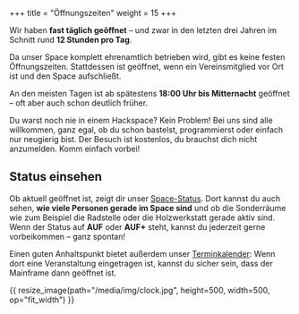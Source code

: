 +++
title = "Öffnungszeiten"
weight = 15
+++

Wir haben **fast täglich geöffnet** – und zwar in den letzten drei Jahren im Schnitt
rund **12 Stunden pro Tag**.

Da unser Space komplett ehrenamtlich betrieben wird, gibt es keine festen
Öffnungszeiten. Stattdessen ist geöffnet, wenn ein Vereinsmitglied vor Ort ist
und den Space aufschließt.

An den meisten Tagen ist ab spätestens **18:00 Uhr bis Mitternacht** geöffnet
– oft aber auch schon deutlich früher.

Du warst noch nie in einem Hackspace? Kein Problem! Bei uns sind alle
willkommen, ganz egal, ob du schon bastelst, programmierst oder einfach nur
neugierig bist. Der Besuch ist kostenlos, du brauchst dich nicht anzumelden.
Komm einfach vorbei!

## Status einsehen

Ob aktuell geöffnet ist, zeigt dir unser [Space-Status](https://status.mainframe.io).
Dort kannst du auch sehen, **wie viele Personen gerade im Space sind** und ob die
Sonderräume wie zum Beispiel die Radstelle oder die Holzwerkstatt gerade aktiv sind.
Wenn der Status auf **AUF** oder **AUF+** steht, kannst du jederzeit gerne
vorbeikommen – ganz spontan!

Einen guten Anhaltspunkt bietet außerdem unser [Terminkalender](@/calendar.md): Wenn dort eine
Veranstaltung eingetragen ist, kannst du sicher sein, dass der Mainframe dann
geöffnet ist.

{{ resize_image(path="/media/img/clock.jpg", height=500, width=500, op="fit_width") }}
